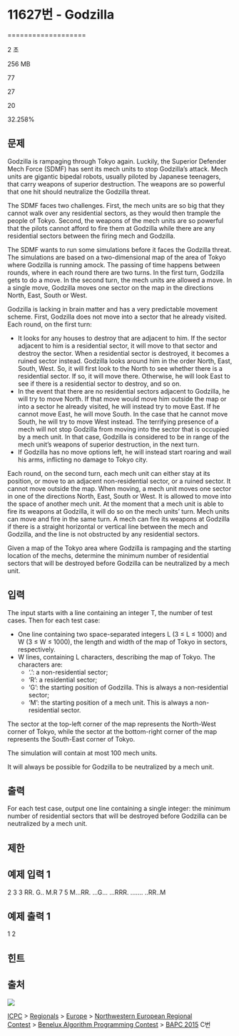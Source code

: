 # 11627번 - Godzilla


===================

2 초

256 MB

77

27

20

32.258%

문제
--

Godzilla is rampaging through Tokyo again. Luckily, the Superior Defender Mech Force (SDMF) has sent its mech units to stop Godzilla’s attack. Mech units are gigantic bipedal robots, usually piloted by Japanese teenagers, that carry weapons of superior destruction. The weapons are so powerful that one hit should neutralize the Godzilla threat.

The SDMF faces two challenges. First, the mech units are so big that they cannot walk over any residential sectors, as they would then trample the people of Tokyo. Second, the weapons of the mech units are so powerful that the pilots cannot afford to fire them at Godzilla while there are any residential sectors between the firing mech and Godzilla.

The SDMF wants to run some simulations before it faces the Godzilla threat. The simulations are based on a two-dimensional map of the area of Tokyo where Godzilla is running amock. The passing of time happens between rounds, where in each round there are two turns. In the first turn, Godzilla gets to do a move. In the second turn, the mech units are allowed a move. In a single move, Godzilla moves one sector on the map in the directions North, East, South or West.

Godzilla is lacking in brain matter and has a very predictable movement scheme. First, Godzilla does not move into a sector that he already visited. Each round, on the first turn:

*   It looks for any houses to destroy that are adjacent to him. If the sector adjacent to him is a residential sector, it will move to that sector and destroy the sector. When a residential sector is destroyed, it becomes a ruined sector instead. Godzilla looks around him in the order North, East, South, West. So, it will first look to the North to see whether there is a residential sector. If so, it will move there. Otherwise, he will look East to see if there is a residential sector to destroy, and so on.
*   In the event that there are no residential sectors adjacent to Godzilla, he will try to move North. If that move would move him outside the map or into a sector he already visited, he will instead try to move East. If he cannot move East, he will move South. In the case that he cannot move South, he will try to move West instead. The terrifying presence of a mech will not stop Godzilla from moving into the sector that is occupied by a mech unit. In that case, Godzilla is considered to be in range of the mech unit’s weapons of superior destruction, in the next turn.
*   If Godzilla has no move options left, he will instead start roaring and wail his arms, inflicting no damage to Tokyo city.

Each round, on the second turn, each mech unit can either stay at its position, or move to an adjacent non-residential sector, or a ruined sector. It cannot move outside the map. When moving, a mech unit moves one sector in one of the directions North, East, South or West. It is allowed to move into the space of another mech unit. At the moment that a mech unit is able to fire its weapons at Godzilla, it will do so on the mech units’ turn. Mech units can move and fire in the same turn. A mech can fire its weapons at Godzilla if there is a straight horizontal or vertical line between the mech and Godzilla, and the line is not obstructed by any residential sectors.

Given a map of the Tokyo area where Godzilla is rampaging and the starting location of the mechs, determine the minimum number of residential sectors that will be destroyed before Godzilla can be neutralized by a mech unit.

입력
--

The input starts with a line containing an integer T, the number of test cases. Then for each test case:

*   One line containing two space-separated integers L (3 ≤ L ≤ 1000) and W (3 ≤ W ≤ 1000), the length and width of the map of Tokyo in sectors, respectively.
*   W lines, containing L characters, describing the map of Tokyo. The characters are:
    *   ‘.’: a non-residential sector;
    *   ‘R’: a residential sector;
    *   ‘G’: the starting position of Godzilla. This is always a non-residential sector;
    *   ‘M’: the starting position of a mech unit. This is always a non-residential sector.

The sector at the top-left corner of the map represents the North-West corner of Tokyo, while the sector at the bottom-right corner of the map represents the South-East corner of Tokyo.

The simulation will contain at most 100 mech units.

It will always be possible for Godzilla to be neutralized by a mech unit.

출력
--

For each test case, output one line containing a single integer: the minimum number of residential sectors that will be destroyed before Godzilla can be neutralized by a mech unit.

제한
--

예제 입력 1
-------

2
3 3
RR.
G..
M.R
7 5
M...RR.
...G...
...RRR.
.......
..RR..M

예제 출력 1
-------

1
2

힌트
--

출처
--

[![](https://licensebuttons.net/l/by-sa/4.0/88x31.png)](https://creativecommons.org/licenses/by-sa/4.0/)

[ICPC](/category/1) > [Regionals](/category/7) > [Europe](/category/10) > [Northwestern European Regional Contest](/category/15) > [Benelux Algorithm Programming Contest](/category/89) > [BAPC 2015](/category/detail/1427) C번